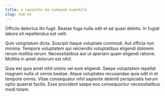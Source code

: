 ```yaml
---
title: a sapiente ea numquam expedita
slug: eum et
---
```


Officiis delectus illo fugit. Beatae fuga nulla odit et ad quasi debitis. In fugiat labore sit repellendus est velit.

Quis voluptatum dicta. Suscipit itaque voluptate commodi. Aut officia non minima. Tempore voluptatem qui reiciendis voluptatibus eligendi dolorem rerum mollitia rerum. Necessitatibus aut ut aperiam quam eligendi ratione. Mollitia in amet dolorum est nihil.

Quia est quia amet nihil omnis vel eum eligendi. Saepe voluptatem repellat magnam nulla ut omnis beatae. Atque voluptates recusandae quia odit in et tempore omnis. Vitae consequatur nihil sapiente deleniti perspiciatis harum optio quaerat facilis. Esse provident saepe eos consequuntur necessitatibus modi totam.
